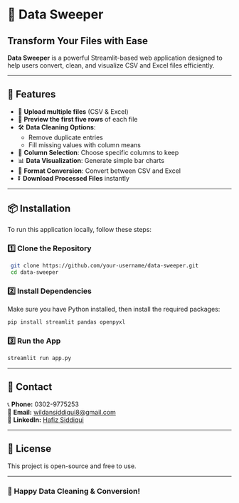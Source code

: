# 📀 Data Sweeper

## Transform Your Files with Ease
**Data Sweeper** is a powerful Streamlit-based web application designed to help users convert, clean, and visualize CSV and Excel files efficiently.

---

## 🚀 Features
- 📂 **Upload multiple files** (CSV & Excel)
- 🔎 **Preview the first five rows** of each file
- 🛠 **Data Cleaning Options**:
  - Remove duplicate entries
  - Fill missing values with column means
- 🎯 **Column Selection**: Choose specific columns to keep
- 📊 **Data Visualization**: Generate simple bar charts
- 🔁 **Format Conversion**: Convert between CSV and Excel
- ⏬ **Download Processed Files** instantly

---

## 📦 Installation
To run this application locally, follow these steps:

### 1️⃣ Clone the Repository
```sh
 git clone https://github.com/your-username/data-sweeper.git
 cd data-sweeper
```

### 2️⃣ Install Dependencies
Make sure you have Python installed, then install the required packages:
```sh
pip install streamlit pandas openpyxl
```

### 3️⃣ Run the App
```sh
streamlit run app.py
```
---

## 🤝 Contact
📞 **Phone:** 0302-9775253  
📧 **Email:** wildansiddiqui8@gmail.com  
🔗 **LinkedIn:** [Hafiz Siddiqui](https://www.linkedin.com/in/hafiz-siddiqui-018587295/)

---

## 📜 License
This project is open-source and free to use.

---

### 🎉 Happy Data Cleaning & Conversion!

